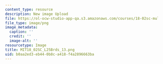 ```yaml
---
content_type: resource
description: New image Upload
file: https://ol-ocw-studio-app-qa.s3.amazonaws.com/courses/18-02sc-multivariable-calculus-fall-2010/b0aa2ed3eb440b8ca418f4a2896663ba_MIT18_02SC_L25Brds_13.png
file_type: image/png
image_metadata:
  caption: ''
  credit: ''
  image-alt: ''
resourcetype: Image
title: MIT18_02SC_L25Brds_13.png
uid: b0aa2ed3-eb44-0b8c-a418-f4a2896663ba
---
```

